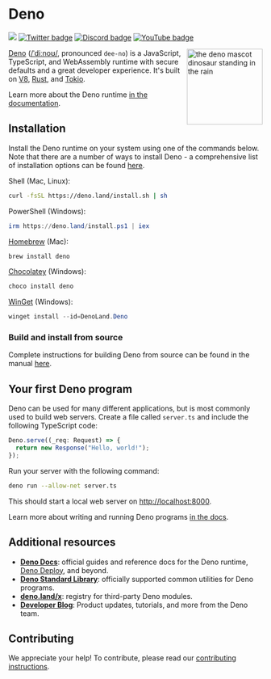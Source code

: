 # Deno

[![](https://img.shields.io/crates/v/deno.svg)](https://crates.io/crates/deno)
[![Twitter badge][]][Twitter link] [![Discord badge][]][Discord link]
[![YouTube badge][]][YouTube link]

<img align="right" src="https://deno.land/logo.svg" height="150px" alt="the deno mascot dinosaur standing in the rain">

[Deno](https://www.deno.com)
([/ˈdiːnoʊ/](http://ipa-reader.xyz/?text=%CB%88di%CB%90no%CA%8A), pronounced
`dee-no`) is a JavaScript, TypeScript, and WebAssembly runtime with secure
defaults and a great developer experience. It's built on [V8](https://v8.dev/),
[Rust](https://www.rust-lang.org/), and [Tokio](https://tokio.rs/).

Learn more about the Deno runtime
[in the documentation](https://docs.deno.com/runtime/manual).

## Installation

Install the Deno runtime on your system using one of the commands below. Note
that there are a number of ways to install Deno - a comprehensive list of
installation options can be found
[here](https://docs.deno.com/runtime/manual/getting_started/installation).

Shell (Mac, Linux):

```sh
curl -fsSL https://deno.land/install.sh | sh
```

PowerShell (Windows):

```powershell
irm https://deno.land/install.ps1 | iex
```

[Homebrew](https://formulae.brew.sh/formula/deno) (Mac):

```sh
brew install deno
```

[Chocolatey](https://chocolatey.org/packages/deno) (Windows):

```powershell
choco install deno
```

[WinGet](https://winstall.app/apps/DenoLand.Deno) (Windows):
```powershell
winget install --id=DenoLand.Deno
```

### Build and install from source

Complete instructions for building Deno from source can be found in the manual
[here](https://docs.deno.com/runtime/manual/references/contributing/building_from_source).

## Your first Deno program

Deno can be used for many different applications, but is most commonly used to
build web servers. Create a file called `server.ts` and include the following
TypeScript code:

```ts
Deno.serve((_req: Request) => {
  return new Response("Hello, world!");
});
```

Run your server with the following command:

```sh
deno run --allow-net server.ts
```

This should start a local web server on
[http://localhost:8000](http://localhost:8000).

Learn more about writing and running Deno programs
[in the docs](https://docs.deno.com/runtime/manual).

## Additional resources

- **[Deno Docs](https://docs.deno.com)**: official guides and reference docs for
  the Deno runtime, [Deno Deploy](https://deno.com/deploy), and beyond.
- **[Deno Standard Library](https://jsr.io/@std)**: officially supported common
  utilities for Deno programs.
- **[deno.land/x](https://deno.land/x)**: registry for third-party Deno modules.
- **[Developer Blog](https://deno.com/blog)**: Product updates, tutorials, and
  more from the Deno team.

## Contributing

We appreciate your help! To contribute, please read our
[contributing instructions](https://docs.deno.com/runtime/manual/references/contributing/).

[Build status - Cirrus]: https://github.com/denoland/deno/workflows/ci/badge.svg?branch=main&event=push
[Build status]: https://github.com/denoland/deno/actions
[Twitter badge]: https://img.shields.io/twitter/follow/deno_land.svg?style=social&label=Follow
[Twitter link]: https://twitter.com/intent/follow?screen_name=deno_land
[YouTube badge]: https://img.shields.io/youtube/channel/subscribers/UCqC2G2M-rg4fzg1esKFLFIw?style=social
[YouTube link]: https://www.youtube.com/@deno_land
[Discord badge]: https://img.shields.io/discord/684898665143206084?logo=discord&style=social
[Discord link]: https://discord.gg/deno
